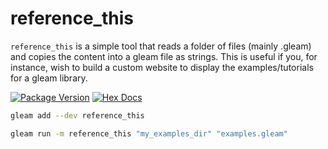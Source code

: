 # reference_this

`reference_this` is a simple tool
that reads a folder of files (mainly .gleam) and copies the
content into a gleam file as strings. This is useful if you, for
instance, wish to build a custom website to display the examples/tutorials
for a gleam library.

[![Package Version](https://img.shields.io/hexpm/v/reference_this)](https://hex.pm/packages/reference_this)
[![Hex Docs](https://img.shields.io/badge/hex-docs-ffaff3)](https://hexdocs.pm/reference_this/)

```sh
gleam add --dev reference_this
```

```sh
gleam run -m reference_this "my_examples_dir" "examples.gleam"
```
